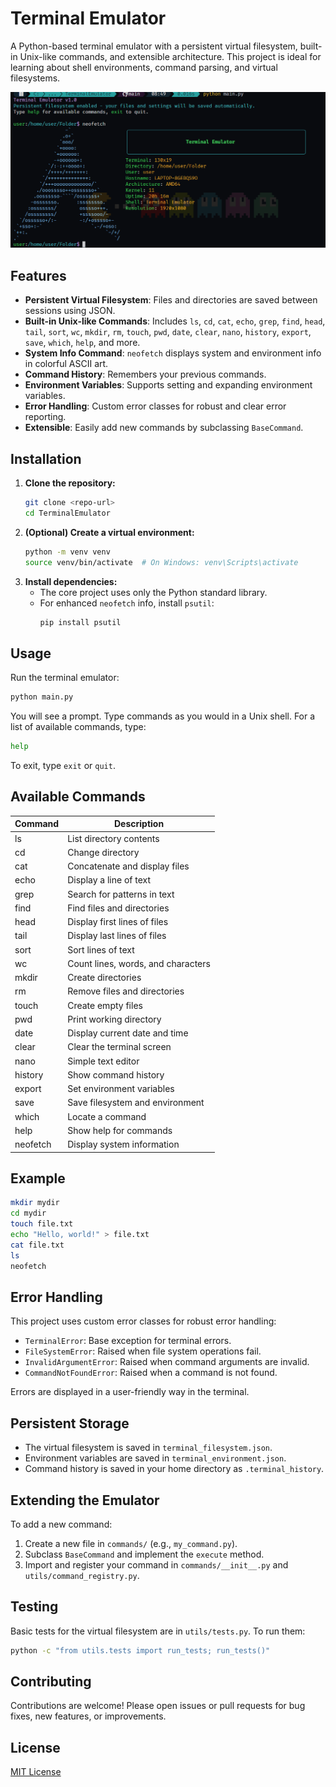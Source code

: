 # Terminal Emulator

A Python-based terminal emulator with a persistent virtual filesystem, built-in Unix-like commands, and extensible architecture. This project is ideal for learning about shell environments, command parsing, and virtual filesystems.

<p align="center">
  <img src="images/neofetch.png" alt="Neofetch Image">
</p>

## Features

- **Persistent Virtual Filesystem**: Files and directories are saved between sessions using JSON.
- **Built-in Unix-like Commands**: Includes `ls`, `cd`, `cat`, `echo`, `grep`, `find`, `head`, `tail`, `sort`, `wc`, `mkdir`, `rm`, `touch`, `pwd`, `date`, `clear`, `nano`, `history`, `export`, `save`, `which`, `help`, and more.
- **System Info Command**: `neofetch` displays system and environment info in colorful ASCII art.
- **Command History**: Remembers your previous commands.
- **Environment Variables**: Supports setting and expanding environment variables.
- **Error Handling**: Custom error classes for robust and clear error reporting.
- **Extensible**: Easily add new commands by subclassing `BaseCommand`.

## Installation

1. **Clone the repository:**
   ```sh
   git clone <repo-url>
   cd TerminalEmulator
   ```
2. **(Optional) Create a virtual environment:**
   ```sh
   python -m venv venv
   source venv/bin/activate  # On Windows: venv\Scripts\activate
   ```
3. **Install dependencies:**
   - The core project uses only the Python standard library.
   - For enhanced `neofetch` info, install `psutil`:
     ```sh
     pip install psutil
     ```

## Usage

Run the terminal emulator:
```sh
python main.py
```

You will see a prompt. Type commands as you would in a Unix shell. For a list of available commands, type:
```sh
help
```

To exit, type `exit` or `quit`.

## Available Commands

| Command    | Description                        |
|------------|------------------------------------|
| ls         | List directory contents            |
| cd         | Change directory                   |
| cat        | Concatenate and display files      |
| echo       | Display a line of text            |
| grep       | Search for patterns in text        |
| find       | Find files and directories         |
| head       | Display first lines of files       |
| tail       | Display last lines of files        |
| sort       | Sort lines of text                 |
| wc         | Count lines, words, and characters |
| mkdir      | Create directories                 |
| rm         | Remove files and directories       |
| touch      | Create empty files                 |
| pwd        | Print working directory            |
| date       | Display current date and time      |
| clear      | Clear the terminal screen          |
| nano       | Simple text editor                 |
| history    | Show command history               |
| export     | Set environment variables          |
| save       | Save filesystem and environment    |
| which      | Locate a command                  |
| help       | Show help for commands             |
| neofetch   | Display system information         |

## Example

```sh
mkdir mydir
cd mydir
touch file.txt
echo "Hello, world!" > file.txt
cat file.txt
ls
neofetch
```

## Error Handling

This project uses custom error classes for robust error handling:

- `TerminalError`: Base exception for terminal errors.
- `FileSystemError`: Raised when file system operations fail.
- `InvalidArgumentError`: Raised when command arguments are invalid.
- `CommandNotFoundError`: Raised when a command is not found.

Errors are displayed in a user-friendly way in the terminal.

## Persistent Storage

- The virtual filesystem is saved in `terminal_filesystem.json`.
- Environment variables are saved in `terminal_environment.json`.
- Command history is saved in your home directory as `.terminal_history`.

## Extending the Emulator

To add a new command:
1. Create a new file in `commands/` (e.g., `my_command.py`).
2. Subclass `BaseCommand` and implement the `execute` method.
3. Import and register your command in `commands/__init__.py` and `utils/command_registry.py`.

## Testing

Basic tests for the virtual filesystem are in `utils/tests.py`. To run them:
```sh
python -c "from utils.tests import run_tests; run_tests()"
```

## Contributing

Contributions are welcome! Please open issues or pull requests for bug fixes, new features, or improvements.

## License

[MIT License](LICENSE) 